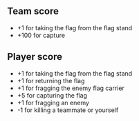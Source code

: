 ## Team score

- +1 for taking the flag from the flag stand
- +100 for capture

## Player score

- +1 for taking the flag from the flag stand
- +1 for returning the flag
- +1 for fragging the enemy flag carrier
- +5 for capturing the flag
- +1 for fragging an enemy
- -1 for killing a teammate or yourself

